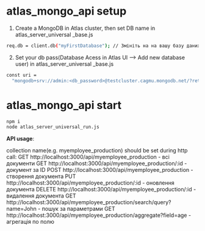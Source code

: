 # atlas_mongo_api setup

1. Create a MongoDB in Atlas cluster, then set DB name in atlas_server_universal \_base.js

```bash
req.db = client.db("myFirstDatabase"); // Змініть на на вашу базу даних
```

2. Set your db pass(Database Acess in Atlas UI --> Add new database user) in atlas_server_universal \_base.js

```bash
const uri =
  "mongodb+srv://admin:<db_password>@testcluster.cagmu.mongodb.net/?retryWrites=true&w=majority&appName=testCluster";
```

# atlas_mongo_api start

```bash
npm i
node atlas_server_universal_run.js
```

**API usage**:

collection name(e.g. myemployee_production) should be set during http call:
GET http://localhost:3000/api/myemployee_production - всі документи
GET http://localhost:3000/api/myemployee_production/:id - документ за ID
POST http://localhost:3000/api/myemployee_production - створення документа
PUT http://localhost:3000/api/myemployee_production/:id - оновлення документа
DELETE http://localhost:3000/api/myemployee_production/:id - видалення документа
GET http://localhost:3000/api/myemployee_production/search/query?name=John - пошук за параметрами
GET http://localhost:3000/api/myemployee_production/aggregate?field=age - агрегація по полю
